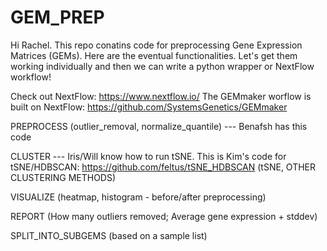 # GEM_PREP

Hi Rachel.  This repo conatins code for preprocessing Gene Expression Matrices (GEMs).  Here are the eventual functionalities.  Let's get them working individually and then we can write a python wrapper or NextFlow workflow!

Check out NextFlow:  https://www.nextflow.io/
The GEMmaker worflow is built on NextFlow: https://github.com/SystemsGenetics/GEMmaker

 
PREPROCESS 
(outlier_removal, normalize_quantile)  --- Benafsh has this code

CLUSTER --- Iris/Will know how to run tSNE.  This is Kim's code for tSNE/HDBSCAN:  https://github.com/feltus/tSNE_HDBSCAN
(tSNE, OTHER CLUSTERING METHODS)

VISUALIZE 
(heatmap, histogram - before/after preprocessing)

REPORT
(How many outliers removed; Average gene expression + stddev)

SPLIT_INTO_SUBGEMS 
(based on a sample list)


